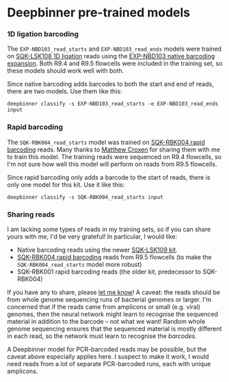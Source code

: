 # Deepbinner pre-trained models

### 1D ligation barcoding

The `EXP-NBD103_read_starts` and `EXP-NBD103_read_ends` models were trained on [SQK-LSK108 1D ligation](https://store.nanoporetech.com/ligation-sequencing-kit-1d.html) reads using the [EXP-NBD103 native barcoding expansion](https://store.nanoporetech.com/native-barcoding-expansion-1-12.html). Both R9.4 and R9.5 flowcells were included in the training set, so these models should work well with both.

Since native barcoding adds barcodes to both the start and end of reads, there are two models. Use them like this:
```
deepbinner classify -s EXP-NBD103_read_starts -e EXP-NBD103_read_ends input
```




### Rapid barcoding

The `SQK-RBK004_read_starts` model was trained on [SQK-RBK004 rapid barcoding](https://store.nanoporetech.com/rapid-barcoding-kit.html) reads. Many thanks to [Matthew Croxen](https://twitter.com/m_croxen) for sharing them with me to train this model. The training reads were sequenced on R9.4 flowcells, so I'm not sure how well this model will perform on reads from R9.5 flowcells.

Since rapid barcoding only adds a barcode to the start of reads, there is only one model for this kit. Use it like this:
```
deepbinner classify -s SQK-RBK004_read_starts input
```




### Sharing reads

I am lacking some types of reads in my training sets, so if you can share yours with me, I'd be very grateful! In particular, I would like:
* Native barcoding reads using the newer [SQK-LSK109 kit](https://store.nanoporetech.com/ligation-sequencing-kit.html).
* [SQK-RBK004 rapid barcoding](https://store.nanoporetech.com/rapid-barcoding-kit.html) reads from R9.5 flowcells (to make the `SQK-RBK004_read_starts` model more robust)
* SQK-RBK001 rapid barcoding reads (the older kit, predecessor to SQK-RBK004)

If you have any to share, please [let me know](https://github.com/rrwick/Deepbinner/issues/new)! A caveat: the reads should be from whole genome sequencing runs of bacterial genomes or larger. I'm concerned that if the reads came from amplicons or small (e.g. viral) genomes, then the neural network might learn to recognise the sequenced material in addition to the barcode – not what we want! Random whole genome sequencing ensures that the sequenced material is mostly different in each read, so the network must learn to recognise the _barcodes_.

A Deepbinner model for PCR-barcoded reads may be possible, but the caveat above especially applies here. I suspect to make it work, I would need reads from a lot of separate PCR-barcoded runs, each with unique amplicons.

